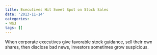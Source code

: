 ```yaml
---
title: Executives Hit Sweet Spot on Stock Sales
date: '2013-11-14'
categories:
- WSJ
tags: []
---
```

When corporate executives give favorable stock guidance, sell their own shares, then disclose bad news, investors sometimes grow suspicious.